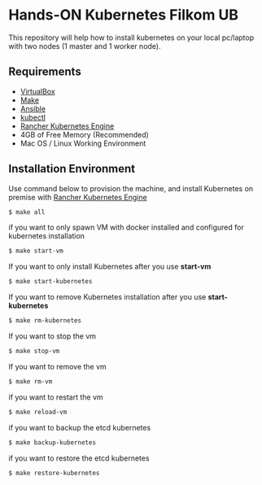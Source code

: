 # Hands-ON Kubernetes Filkom UB 
This repository will help how to install kubernetes on your local pc/laptop with two nodes (1 master and 1 worker node).

## Requirements
- [VirtualBox](https://www.virtualbox.org/)
- [Make](https://man7.org/linux/man-pages/man1/make.1.html)
- [Ansible](https://www.ansible.com/)
- [kubectl](https://kubernetes.io/docs/tasks/tools/install-kubectl/)
- [Rancher Kubernetes Engine](https://github.com/rancher/rke)
- 4GB of Free Memory (Recommended)
- Mac OS / Linux Working Environment

## Installation Environment

Use command below to provision the machine, and install Kubernetes on premise with [Rancher Kubernetes Engine](https://github.com/rancher/rke)

```sh
$ make all
```

if you want to only spawn VM with docker installed and configured for kubernetes installation 
```sh
$ make start-vm
```

If you want to only install Kubernetes after you use __start-vm__ 

```sh
$ make start-kubernetes
```

If you want to remove Kubernetes installation after you use __start-kubernetes__ 
```sh
$ make rm-kubernetes
```

If you want to stop the vm

```sh
$ make stop-vm
```

If you want to remove the vm

```sh
$ make rm-vm
```

if you want to restart the vm 

```sh
$ make reload-vm
```

if you want to backup the etcd kubernetes

```sh
$ make backup-kubernetes
```

if you want to restore the etcd kubernetes

```sh
$ make restore-kubernetes
```